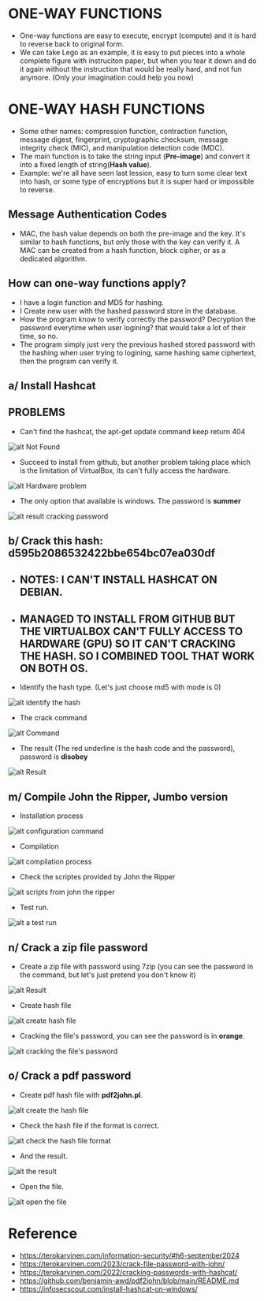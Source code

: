 
# ONE-WAY FUNCTIONS
- One-way functions are easy to execute, encrypt (compute) and it is hard to reverse back to original form.
- We can take Lego as an example, it is easy to put pieces into a whole complete figure with instruciton paper, but when you tear it down and do it again without the instruction that would be really hard, and not fun anymore. (Only your imagination could help you now)
# ONE-WAY HASH FUNCTIONS
- Some other names: compression function, contraction function, message digest, fingerprint, cryptographic checksum, message integrity check (MIC), and manipulation detection code (MDC).
- The main function is to take the string input (**Pre-image**) and convert it into a fixed length of string(**Hash value**).
- Example: we're all have seen last lession, easy to turn some clear text into hash, or some type of encryptions but it is super hard or impossible to reverse.
## Message Authentication Codes
- MAC, the hash value depends on both the pre-image and the key. It's similar to hash functions, but only those with the key can verify it. A MAC can be created from a hash function, block cipher, or as a dedicated algorithm.
## How can one-way functions apply? 
- I have a login function and MD5 for hashing.
- I Create new user with the hashed password store in the database.
- How the program know to verify correctly the password? Decryption the password everytime when user logining? that would take a lot of their time, so no.
- The program simply just very the previous hashed stored password with the hashing when user trying to logining, same hashing same ciphertext, then the program can verify it.

## a/ Install Hashcat
## PROBLEMS
- Can't find the hashcat, the apt-get update command keep return 404

![alt Not Found](image/h6/notfound.PNG)

- Succeed to install from github, but another problem taking place which is the limitation of VirtualBox, its can't fully access the hardware.

![alt Hardware problem](image/h6/hardware-problem.PNG)

- The only option that available is windows. The password is **summer**

![alt result cracking password](image/h6/result.PNG)

## b/ Crack this hash: d595b2086532422bbe654bc07ea030df

- ## NOTES: I CAN'T INSTALL HASHCAT ON DEBIAN.
- ## MANAGED TO INSTALL FROM GITHUB BUT THE VIRTUALBOX CAN'T FULLY ACCESS TO HARDWARE (GPU) SO IT CAN'T CRACKING THE HASH. SO I COMBINED TOOL THAT WORK ON BOTH OS.

- Identify the hash type. (Let's just choose md5 with mode is 0)

![alt identify the hash](image/h6/identify.PNG)

- The crack command 

![alt Command](image/h6/command.PNG)

- The result (The red underline is the hash code and the password), password is **disobey**

![alt Result](image/h6/infomation.PNG)

## m/ Compile John the Ripper, Jumbo version

- Installation process

![alt configuration command](image/h6/configuration.png)

- Compilation

![alt compilation process](image/h6/compilation.png)

- Check the scriptes provided by John the Ripper

![alt scripts from john the ripper](image/h6/check-the-scripts.png)

- Test run.

![alt a test run](image/h6/start-up-the-machine.png)

## n/ Crack a zip file password

- Create a zip file with password using 7zip (you can see the password in the command, but let's just pretend you don't know it)

![alt Result](image/h6/zip-with-password.png)

- Create hash file

![alt create hash file](image/h6/hash-the-zip-file.png)

- Cracking the file's password, you can see the password is in **orange**.

![alt cracking the file's password](image/h6/cracking-the-second-password.png)

## o/ Crack a pdf password

- Create pdf hash file with **pdf2john.pl**.

![alt create the hash file](image/h6/create-hash-pdf.PNG)

- Check the hash file if the format is correct.

![alt check the hash file format](image/h6/check-hash-file.PNG)

- And the result.

![alt the result](image/h6/the-result.PNG)

- Open the file.

![alt open the file](image/h6/final-view.PNG)

# Reference

- https://terokarvinen.com/information-security/#h6-september2024
- https://terokarvinen.com/2023/crack-file-password-with-john/
- https://terokarvinen.com/2022/cracking-passwords-with-hashcat/
- https://github.com/benjamin-awd/pdf2john/blob/main/README.md
- https://infosecscout.com/install-hashcat-on-windows/